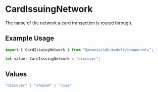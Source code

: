 # CardIssuingNetwork

The name of the network a card transaction is routed through.

## Example Usage

```typescript
import { CardIssuingNetwork } from "@moovio/sdk/models/components";

let value: CardIssuingNetwork = "discover";
```

## Values

```typescript
"discover" | "shazam" | "visa"
```